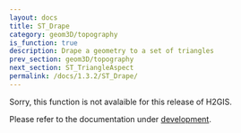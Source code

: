 ```yaml
---
layout: docs
title: ST_Drape
category: geom3D/topography
is_function: true
description: Drape a geometry to a set of triangles
prev_section: geom3D/topography
next_section: ST_TriangleAspect
permalink: /docs/1.3.2/ST_Drape/
---
```


Sorry, this function is not avalaible for this release of H2GIS. 

Please refer to the documentation under [development](../../dev/ST_Drape).
